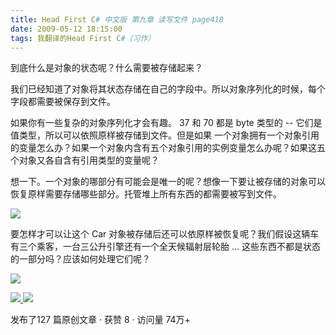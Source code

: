 ```yaml
---
title: Head First C# 中文版 第九章 读写文件 page418
date: 2009-05-12 18:15:00
tags: 我翻译的Head First C#（习作）
---
```

到底什么是对象的状态呢？什么需要被存储起来？

  

我们已经知道了对象将其状态存储在自己的字段中。所以对象序列化的时候，每个字段都需要被保存到文件。

  

如果你有一些复杂的对象序列化才会有趣。  37  和  70  都是  byte  类型的  \--  它们是值类型，所以可以依照原样被存储到文件。但是如果
一个对象拥有一个对象引用的变量怎么办？如果一个对象内含有五个对象引用的实例变量怎么办呢？如果这五个对象又各自含有引用类型的变量呢？

  

想一下。一个对象的哪部分有可能会是唯一的呢？想像一下要让被存储的对象可以恢复原样需要存储哪些部分。托管堆上所有东西的都需要被写到文件。

  

![](https://p-blog.csdn.net/images/p_blog_csdn_net/cuipengfei1/EntryImages/20090512/2009-05-12_18-05-00.jpg)

要怎样才可以让这个  Car  对象被存储后还可以依原样被恢复呢？我们假设这辆车有三个乘客，一台三公升引擎还有一个全天候辐射层轮胎  ...
这些东西不都是状态的一部分吗？应该如何处理它们呢？

  

![](https://p-blog.csdn.net/images/p_blog_csdn_net/cuipengfei1/EntryImages/20090512/2009-05-12_18-09-56.jpg)



[ ![](https://profile.csdnimg.cn/5/2/5/3_cuipengfei1)
![](https://g.csdnimg.cn/static/user-reg-year/1x/11.png)
](https://blog.csdn.net/cuipengfei1)



发布了127 篇原创文章  ·  获赞 8  ·  访问量 74万+

